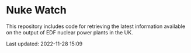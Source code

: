 # Nuke Watch

This repository includes code for retrieving the latest information available on the output of EDF nuclear power plants in the UK.

Last updated: 2022-11-28 15:09